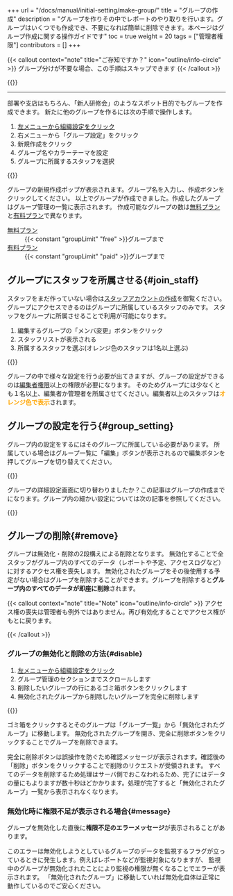 +++
url = "/docs/manual/initial-setting/make-group/"
title = "グループの作成"
description = "グループを作りその中でレポートのやり取りを行います。グループはいくつでも作成でき、不要になれば簡単に削除できます。本ページはグループ作成に関する操作ガイドです"
toc = true
weight = 20
tags = ["管理者権限"]
contributors = []
+++

{{< callout context="note" title="ご存知ですか？" icon="outline/info-circle" >}}
グループ分けが不要な場合、この手順はスキップできます
{{< /callout >}}

{{<nextBlog>}}

---

部署や支店はもちろん、「新人研修会」のようなスポット目的でもグループを作成できます。
新たに他のグループを作るには次の手順で操作します。

1. [左メニューから組織設定をクリック](/docs/manual/initial-setting/staff/rank/#rootSettingBtn)
2. 右メニューから「グループ設定」をクリック
3. 新規作成をクリック
4. グループ名やカラーテーマを設定
5. グループに所属するスタッフを選択

{{<icatch filename="img/add_group" msg="新しいグループを作ってみよう" alice="ok">}}

グループの新規作成ポップが表示されます。グループ名を入力し、作成ボタンをクリックしてください。
以上でグループが作成できました。作成したグループはグループ管理の一覧に表示されます。
作成可能なグループの数は[無料プラン](/docs/price/free/)と[有料プラン](/docs/price/_about/#fee)で異なります。

<dl class="basic">
<dt><a href="/docs/price/free/">無料プラン</a></dt>
<dd>{{< constant "groupLimit" "free" >}}グループまで</dd>
<dt><a href="/docs/price/fee/">有料プラン</a></dt>
<dd>{{< constant "groupLimit" "paid" >}}グループまで</dd>
</dl>

## グループにスタッフを所属させる{#join_staff}

スタッフをまだ作っていない場合は[スタッフアカウントの作成](/docs/manual/initial-setting/staff/make/)を御覧ください。
グループにアクセスできるのはグループに所属しているスタッフのみです。
スタッフをグループに所属させることで利用が可能になります。

1. 編集するグループの「メンバ変更」ボタンをクリック
1. スタッフリストが表示される
1. 所属するスタッフを選ぶ(オレンジ色のスタッフは1名以上選ぶ)

{{<icatch filename="img/assign-staff2" msg="グループに所属するスタッフを選択しましょう。✅の入ったスタッフは所属済みです">}}

グループの中で様々な設定を行う必要が出てきますが、グループの設定ができるのは[編集者権限](/docs/manual/initial-setting/staff/rank/)以上の権限が必要になります。
そのためグループには少なくとも１名以上、編集者か管理者を所属させてください。編集者以上のスタッフは<span style="color:orange;font-weight:bold">オレンジ色で表示</span>されます。

## グループの設定を行う{#group_setting}

グループ内の設定をするにはそのグループに所属している必要があります。
所属している場合はグループ一覧に「編集」ボタンが表示されるので編集ボタンを押してグループを切り替えてください。

{{<icatch filename="img/move-group" msg="ここではグループを作って所属スタッフを決めるだけです。各種設定は別の話" alice="guide">}}

グループの詳細設定画面に切り替わりましたか？この記事はグループの作成までになります。グループ内の細かい設定については次の記事を参照してください。

{{<nextBlog>}}

## グループの削除{#remove}

グループは無効化・削除の2段構えによる削除となります。
無効化することで全スタッフがグループ内のすべてのデータ（レポートや予定、アクセスログなど）に対するアクセス権を喪失します。
無効化されたグループをその後使用する予定がない場合はグループを削除することができます。グループを削除すると**グループ内のすべてのデータが即座に削除**されます。

{{< callout context="note" title="Note" icon="outline/info-circle" >}}
アクセス権の喪失は管理者も例外ではありません。再び有効化することでアクセス権がもとに戻ります。

{{< /callout >}}

### グループの無効化と削除の方法{#disable}

1. [左メニューから組織設定をクリック](/docs/manual/initial-setting/staff/rank/#rootSettingBtn)
1. グループ管理のセクションまでスクロールします
1. 削除したいグループの行にあるゴミ箱ボタンをクリックします
1. 無効化されたグループから削除したいグループを完全に削除します

{{<iTablet filename="img/remove-group" msg="不要なグループは無効化してアクセス権限を全て喪失させよう" alice="ok">}}

ゴミ箱をクリックするとそのグループは「グループ一覧」から「無効化されたグループ」に移動します。
無効化されたグループを開き、完全に削除ボタンをクリックすることでグループを削除できます。

完全に削除ボタンは誤操作を防ぐため確認メッセージが表示されます。確認後の「削除」ボタンをクリックすることで削除のリクエストが受領されます。
すべてのデータを削除するため処理はサーバ側でおこなわれるため、完了にはデータの量にもよりますが数十秒ほどかかります。処理が完了すると「無効化されたグループ」一覧から表示されなくなります。

### 無効化時に権限不足が表示される場合{#message}

グループを無効化した直後に**権限不足のエラーメッセージ**が表示されることがあります。

このエラーは無効化しようとしているグループのデータを監視するフラグが立っているときに発生します。例えばレポートなどが監視対象になりますが、
監視中のグループが無効化されたことにより監視の権限が無くなることでエラーが表示されます。
「無効化されたグループ」に移動していれば無効化自体は正常に動作しているのでご安心ください。
